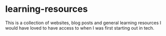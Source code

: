 # learning-resources
This is a collection of websites, blog posts and general learning resources I would have loved to have access to when I was first starting out in tech.
